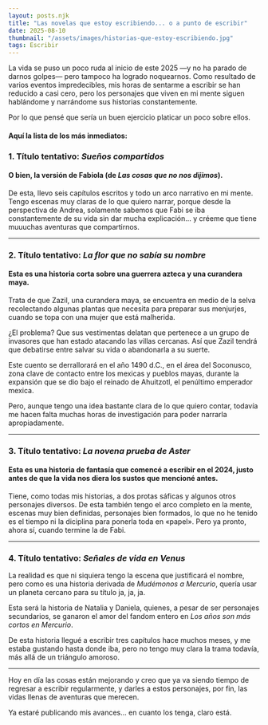 ```yaml
---
layout: posts.njk
title: "Las novelas que estoy escribiendo... o a punto de escribir"
date: 2025-08-10
thumbnail: "/assets/images/historias-que-estoy-escribiendo.jpg"
tags: Escribir
---
```


La vida se puso un poco ruda al inicio de este 2025 —y no ha parado de darnos golpes— pero tampoco ha logrado noquearnos. Como resultado de varios eventos impredecibles, mis horas de sentarme a escribir se han reducido a casi cero, pero los personajes que viven en mi mente siguen hablándome y narrándome sus historias constantemente.

Por lo que pensé que sería un buen ejercicio platicar un poco sobre ellos.

#### Aquí la lista de los más inmediatos:

### 1. **Título tentativo:** *Sueños compartidos*
#### O bien, la versión de Fabiola (de *Las cosas que no nos dijimos*).

De esta, llevo seis capítulos escritos y todo un arco narrativo en mi mente. Tengo escenas muy claras de lo que quiero narrar, porque desde la perspectiva de Andrea, solamente sabemos que Fabi se iba constantemente de su vida sin dar mucha explicación... y créeme que tiene muuuchas aventuras que compartirnos.

***

### 2. **Título tentativo:** *La flor que no sabía su nombre*
#### Esta es una historia corta sobre una guerrera azteca y una curandera maya.

Trata de que Zazil, una curandera maya, se encuentra en medio de la selva recolectando algunas plantas que necesita para preparar sus menjurjes, cuando se topa con una mujer que está malherida.

¿El problema? Que sus vestimentas delatan que pertenece a un grupo de invasores que han estado atacando las villas cercanas. Así que Zazil tendrá que debatirse entre salvar su vida o abandonarla a su suerte.

Este cuento se derrallorará en el año 1490 d.C., en el área del Soconusco, zona clave de contacto entre los mexicas y pueblos mayas, durante la expansión que se dio bajo el reinado de Ahuitzotl, el penúltimo emperador mexica.

Pero, aunque tengo una idea bastante clara de lo que quiero contar, todavía me hacen falta muchas horas de investigación para poder narrarla apropiadamente.

***

### 3. **Título tentativo:** *La novena prueba de Aster*
#### Esta es una historia de fantasía que comencé a escribir en el 2024, justo antes de que la vida nos diera los sustos que mencioné antes.

Tiene, como todas mis historias, a dos protas sáficas y algunos otros personajes diversos. De esta también tengo el arco completo en la mente, escenas muy bien definidas, personajes bien formados, lo que no he tenido es el tiempo ni la diciplina para ponerla toda en «papel». Pero ya pronto, ahora sí, cuando termine la de Fabi.

***

### 4. **Título tentativo:** *Señales de vida en Venus*

La realidad es que ni siquiera tengo la escena que justificará el nombre, pero como es una historia derivada de *Mudémonos a Mercurio*, quería usar un planeta cercano para su título ja, ja, ja.

Esta será la historia de Natalia y Daniela, quienes, a pesar de ser personajes secundarios, se ganaron el amor del fandom entero en *Los años son más cortos en Mercurio*.

De esta historia llegué a escribir tres capítulos hace muchos meses, y me estaba gustando hasta donde iba, pero no tengo muy clara la trama todavía, más allá de un triángulo amoroso.

***

Hoy en día las cosas están mejorando y creo que ya va siendo tiempo de regresar a escribir regularmente, y darles a estos personajes, por fin, las vidas llenas de aventuras que merecen.

Ya estaré publicando mis avances... en cuanto los tenga, claro está.
